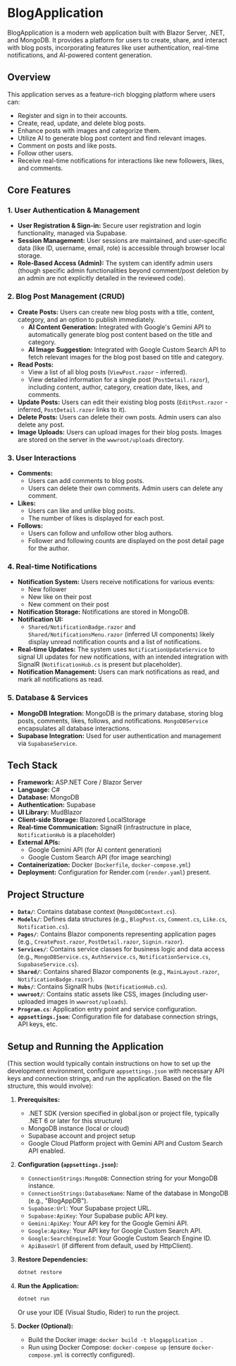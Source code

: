 # BlogApplication

BlogApplication is a modern web application built with Blazor Server, .NET, and MongoDB. It provides a platform for users to create, share, and interact with blog posts, incorporating features like user authentication, real-time notifications, and AI-powered content generation.

## Overview

This application serves as a feature-rich blogging platform where users can:
*   Register and sign in to their accounts.
*   Create, read, update, and delete blog posts.
*   Enhance posts with images and categorize them.
*   Utilize AI to generate blog post content and find relevant images.
*   Comment on posts and like posts.
*   Follow other users.
*   Receive real-time notifications for interactions like new followers, likes, and comments.

## Core Features

### 1. User Authentication & Management
*   **User Registration & Sign-in:** Secure user registration and login functionality, managed via Supabase.
*   **Session Management:** User sessions are maintained, and user-specific data (like ID, username, email, role) is accessible through browser local storage.
*   **Role-Based Access (Admin):** The system can identify admin users (though specific admin functionalities beyond comment/post deletion by an admin are not explicitly detailed in the reviewed code).

### 2. Blog Post Management (CRUD)
*   **Create Posts:** Users can create new blog posts with a title, content, category, and an option to publish immediately.
    *   **AI Content Generation:** Integrated with Google's Gemini API to automatically generate blog post content based on the title and category.
    *   **AI Image Suggestion:** Integrated with Google Custom Search API to fetch relevant images for the blog post based on title and category.
*   **Read Posts:**
    *   View a list of all blog posts (`ViewPost.razor` - inferred).
    *   View detailed information for a single post (`PostDetail.razor`), including content, author, category, creation date, likes, and comments.
*   **Update Posts:** Users can edit their existing blog posts (`EditPost.razor` - inferred, `PostDetail.razor` links to it).
*   **Delete Posts:** Users can delete their own posts. Admin users can also delete any post.
*   **Image Uploads:** Users can upload images for their blog posts. Images are stored on the server in the `wwwroot/uploads` directory.

### 3. User Interactions
*   **Comments:**
    *   Users can add comments to blog posts.
    *   Users can delete their own comments. Admin users can delete any comment.
*   **Likes:**
    *   Users can like and unlike blog posts.
    *   The number of likes is displayed for each post.
*   **Follows:**
    *   Users can follow and unfollow other blog authors.
    *   Follower and following counts are displayed on the post detail page for the author.

### 4. Real-time Notifications
*   **Notification System:** Users receive notifications for various events:
    *   New follower
    *   New like on their post
    *   New comment on their post
*   **Notification Storage:** Notifications are stored in MongoDB.
*   **Notification UI:**
    *   `Shared/NotificationBadge.razor` and `Shared/NotificationsMenu.razor` (inferred UI components) likely display unread notification counts and a list of notifications.
*   **Real-time Updates:** The system uses `NotificationUpdateService` to signal UI updates for new notifications, with an intended integration with SignalR (`NotificationHub.cs` is present but placeholder).
*   **Notification Management:** Users can mark notifications as read, and mark all notifications as read.

### 5. Database & Services
*   **MongoDB Integration:** MongoDB is the primary database, storing blog posts, comments, likes, follows, and notifications. `MongoDBService` encapsulates all database interactions.
*   **Supabase Integration:** Used for user authentication and management via `SupabaseService`.

## Tech Stack

*   **Framework:** ASP.NET Core / Blazor Server
*   **Language:** C#
*   **Database:** MongoDB
*   **Authentication:** Supabase
*   **UI Library:** MudBlazor
*   **Client-side Storage:** Blazored LocalStorage
*   **Real-time Communication:** SignalR (infrastructure in place, `NotificationHub` is a placeholder)
*   **External APIs:**
    *   Google Gemini API (for AI content generation)
    *   Google Custom Search API (for image searching)
*   **Containerization:** Docker (`Dockerfile`, `docker-compose.yml`)
*   **Deployment:** Configuration for Render.com (`render.yaml`) present.

## Project Structure

*   **`Data/`**: Contains database context (`MongoDBContext.cs`).
*   **`Models/`**: Defines data structures (e.g., `BlogPost.cs`, `Comment.cs`, `Like.cs`, `Notification.cs`).
*   **`Pages/`**: Contains Blazor components representing application pages (e.g., `CreatePost.razor`, `PostDetail.razor`, `Signin.razor`).
*   **`Services/`**: Contains service classes for business logic and data access (e.g., `MongoDBService.cs`, `AuthService.cs`, `NotificationService.cs`, `SupabaseService.cs`).
*   **`Shared/`**: Contains shared Blazor components (e.g., `MainLayout.razor`, `NotificationBadge.razor`).
*   **`Hubs/`**: Contains SignalR hubs (`NotificationHub.cs`).
*   **`wwwroot/`**: Contains static assets like CSS, images (including user-uploaded images in `wwwroot/uploads`).
*   **`Program.cs`**: Application entry point and service configuration.
*   **`appsettings.json`**: Configuration file for database connection strings, API keys, etc.

## Setup and Running the Application

(This section would typically contain instructions on how to set up the development environment, configure `appsettings.json` with necessary API keys and connection strings, and run the application. Based on the file structure, this would involve):

1.  **Prerequisites:**
    *   .NET SDK (version specified in global.json or project file, typically .NET 6 or later for this structure)
    *   MongoDB instance (local or cloud)
    *   Supabase account and project setup
    *   Google Cloud Platform project with Gemini API and Custom Search API enabled.
2.  **Configuration (`appsettings.json`):**
    *   `ConnectionStrings:MongoDB`: Connection string for your MongoDB instance.
    *   `ConnectionStrings:DatabaseName`: Name of the database in MongoDB (e.g., "BlogAppDB").
    *   `Supabase:Url`: Your Supabase project URL.
    *   `Supabase:ApiKey`: Your Supabase public API key.
    *   `Gemini:ApiKey`: Your API key for the Google Gemini API.
    *   `Google:ApiKey`: Your API key for Google Custom Search API.
    *   `Google:SearchEngineId`: Your Google Custom Search Engine ID.
    *   `ApiBaseUrl` (if different from default, used by HttpClient).
3.  **Restore Dependencies:**
    ```bash
    dotnet restore
    ```
4.  **Run the Application:**
    ```bash
    dotnet run
    ```
    Or use your IDE (Visual Studio, Rider) to run the project.

5.  **Docker (Optional):**
    *   Build the Docker image: `docker build -t blogapplication .`
    *   Run using Docker Compose: `docker-compose up` (ensure `docker-compose.yml` is correctly configured).
